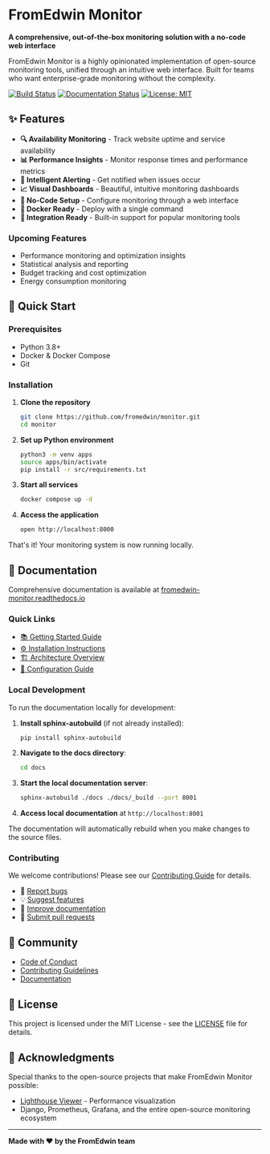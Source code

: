 # FromEdwin Monitor

**A comprehensive, out-of-the-box monitoring solution with a no-code web interface**

FromEdwin Monitor is a highly opinionated implementation of open-source monitoring tools, unified through an intuitive web interface. Built for teams who want enterprise-grade monitoring without the complexity.

[![Build Status](https://github.com/fromedwin/monitor/actions/workflows/django.yml/badge.svg?branch=main)](https://github.com/fromedwin/monitor/actions/) [![Documentation Status](https://readthedocs.org/projects/fromedwin-monitor/badge/?version=latest)](https://fromedwin-monitor.readthedocs.io/en/latest/?badge=latest) [![License: MIT](https://img.shields.io/badge/License-MIT-green.svg)](https://github.com/fromedwin/monitor/blob/main/LICENSE)

## ✨ Features

- **🔍 Availability Monitoring** - Track website uptime and service availability
- **📊 Performance Insights** - Monitor response times and performance metrics
- **🚨 Intelligent Alerting** - Get notified when issues occur
- **📈 Visual Dashboards** - Beautiful, intuitive monitoring dashboards
- **🔧 No-Code Setup** - Configure monitoring through a web interface
- **🐳 Docker Ready** - Deploy with a single command
- **🔗 Integration Ready** - Built-in support for popular monitoring tools

### Upcoming Features
- Performance monitoring and optimization insights
- Statistical analysis and reporting
- Budget tracking and cost optimization
- Energy consumption monitoring

## 🚀 Quick Start

### Prerequisites

- Python 3.8+
- Docker & Docker Compose
- Git

### Installation

1. **Clone the repository**
   ```bash
   git clone https://github.com/fromedwin/monitor.git
   cd monitor
   ```

2. **Set up Python environment**
   ```bash
   python3 -m venv apps
   source apps/bin/activate
   pip install -r src/requirements.txt
   ```

3. **Start all services**
   ```bash
   docker compose up -d
   ```

4. **Access the application**
   ```bash
   open http://localhost:8000
   ```

That's it! Your monitoring system is now running locally.

## 📖 Documentation

Comprehensive documentation is available at [fromedwin-monitor.readthedocs.io](https://fromedwin-monitor.readthedocs.io/)

### Quick Links
- [📚 Getting Started Guide](https://fromedwin-monitor.readthedocs.io/en/latest/introduction.html)
- [⚙️ Installation Instructions](https://fromedwin-monitor.readthedocs.io/en/latest/installation.html)
- [🏗️ Architecture Overview](https://fromedwin-monitor.readthedocs.io/en/latest/architecture.html)
- [🔧 Configuration Guide](https://fromedwin-monitor.readthedocs.io/en/latest/models/)

### Local Development

To run the documentation locally for development:

1. **Install sphinx-autobuild** (if not already installed):
   ```bash
   pip install sphinx-autobuild
   ```

2. **Navigate to the docs directory**:
   ```bash
   cd docs
   ```

3. **Start the local documentation server**:
   ```bash
   sphinx-autobuild ./docs ./docs/_build --port 8001
   ```

4. **Access local documentation** at `http://localhost:8001`

The documentation will automatically rebuild when you make changes to the source files.

### Contributing

We welcome contributions! Please see our [Contributing Guide](docs/contributing.md) for details.

- 🐛 [Report bugs](https://github.com/fromedwin/monitor/issues/new)
- 💡 [Suggest features](https://github.com/fromedwin/monitor/issues/new)
- 📝 [Improve documentation](docs/)
- 🔧 [Submit pull requests](https://github.com/fromedwin/monitor/pulls)

## 🤝 Community

- [Code of Conduct](docs/code-of-conduct.md)
- [Contributing Guidelines](docs/contributing.md)
- [Documentation](https://fromedwin-monitor.readthedocs.io/)

## 📄 License

This project is licensed under the MIT License - see the [LICENSE](LICENSE) file for details.

## 🙏 Acknowledgments

Special thanks to the open-source projects that make FromEdwin Monitor possible:

- [Lighthouse Viewer](https://github.com/dvelasquez/lighthouse-viewer) - Performance visualization
- Django, Prometheus, Grafana, and the entire open-source monitoring ecosystem

---

**Made with ❤️ by the FromEdwin team**
